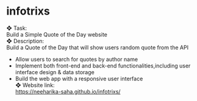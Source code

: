 # infotrixs
❖ Task: <br>
  Build a Simple Quote of the Day website  <br>
❖ Description: <br>
  Build a Quote of the Day that will show users random quote from the API  <br>
  - Allow users to search for quotes by author name  <br>
  - Implement both front-end and back-end functionalities,including user interface design & data storage  <br>
  - Build the web app with a responsive user interface <br>
❖ Website link: <br>
   https://neeharika-saha.github.io/infotrixs/

